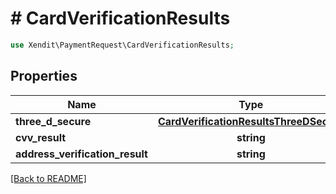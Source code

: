 # # CardVerificationResults


```php
use Xendit\PaymentRequest\CardVerificationResults;
```

## Properties

| Name | Type | Required | Description | Examples |
|------------|:-------------:|:-------------:|-------------|:-------------:|
| **three_d_secure** | [**CardVerificationResultsThreeDSecure**](CardVerificationResultsThreeDSecure.md) |  |  | null |
| **cvv_result** | **string** |  |  | null |
| **address_verification_result** | **string** |  |  | null |


[[Back to README]](../../README.md)

